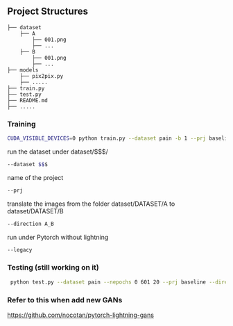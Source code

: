 

## Project Structures
    ├── dataset                    
        ├── A
            ├── 001.png
            ├── ...
        ├── B
            ├── 001.png
            ├── ...
    ├── models              
        ├── pix2pix.py
        ├── .....
    ├── train.py
    ├── test.py
    ├── README.md
    ├── .....

### Training
```bash
CUDA_VISIBLE_DEVICES=0 python train.py --dataset pain -b 1 --prj baseline --direction a_b
```
run the dataset under dataset/$$$/
```bash
--dataset $$$
```
name of the project
```bash
--prj
```
translate the images from the folder dataset/DATASET/A to dataset/DATASET/B
```bash
--direction A_B
```
run under Pytorch without lightning
```bash
--legacy
```

### Testing (still working on it)
```bash
 python test.py --dataset pain --nepochs 0 601 20 --prj baseline --direction a_b
```

### Refer to this when add new GANs
https://github.com/nocotan/pytorch-lightning-gans

